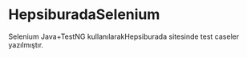 # HepsiburadaSelenium
Selenium Java+TestNG kullanılarakHepsiburada sitesinde test caseler yazılmıştır.
